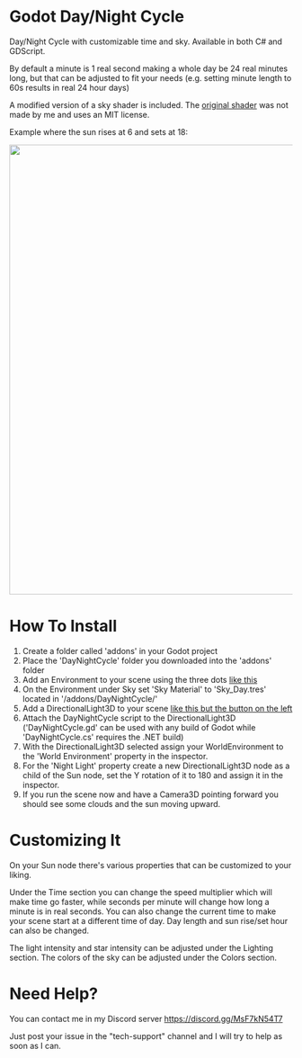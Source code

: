 # Godot Day/Night Cycle
Day/Night Cycle with customizable time and sky.
Available in both C# and GDScript.

By default a minute is 1 real second making a whole day be 24 real minutes long, but that can be adjusted to fit your needs (e.g. setting minute length to 60s results in real 24 hour days)

A modified version of a sky shader is included. The [original shader](https://github.com/gdquest-demos/godot-4-stylized-sky) was not made by me and uses an MIT license.

Example where the sun rises at 6 and sets at 18:

<p float="left">
   <img src="https://github.com/sventomasek/Godot-Day-Night-Cycle/blob/main/Example.gif" width="800" />
</p>

# How To Install
1. Create a folder called 'addons' in your Godot project
2. Place the 'DayNightCycle' folder you downloaded into the 'addons' folder
3. Add an Environment to your scene using the three dots [like this](https://raw.githubusercontent.com/sventomasek/Godot-Day-Night-Cycle/refs/heads/main/HowTo.png)
4. On the Environment under Sky set 'Sky Material' to 'Sky_Day.tres' located in '/addons/DayNightCycle/'
5. Add a DirectionalLight3D to your scene [like this but the button on the left](https://raw.githubusercontent.com/sventomasek/Godot-Day-Night-Cycle/refs/heads/main/HowTo.png)
6. Attach the DayNightCycle script to the DirectionalLight3D ('DayNightCycle.gd' can be used with any build of Godot while 'DayNightCycle.cs' requires the .NET build)
7. With the DirectionalLight3D selected assign your WorldEnvironment to the 'World Environment' property in the inspector.
8. For the 'Night Light' property create a new DirectionalLight3D node as a child of the Sun node, set the Y rotation of it to 180 and assign it in the inspector.
9. If you run the scene now and have a Camera3D pointing forward you should see some clouds and the sun moving upward.

# Customizing It
On your Sun node there's various properties that can be customized to your liking.

Under the Time section you can change the speed multiplier which will make time go faster, while seconds per minute will change how long a minute is in real seconds.
You can also change the current time to make your scene start at a different time of day.
Day length and sun rise/set hour can also be changed.

The light intensity and star intensity can be adjusted under the Lighting section.
The colors of the sky can be adjusted under the Colors section.

# Need Help?
You can contact me in my Discord server https://discord.gg/MsF7kN54T7

Just post your issue in the "tech-support" channel and I will try to help as soon as I can.
